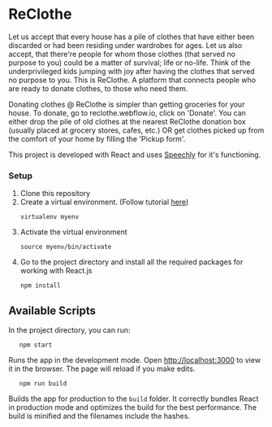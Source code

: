 # ReClothe

Let us accept that every house has a pile of clothes that have either been discarded or had been residing under wardrobes for ages. Let us also accept, that there're people for whom those clothes (that served no purpose to you) could be a matter of survival; life or no-life. Think of the underprivileged kids jumping with joy after having the clothes that served no purpose to you. This is ReClothe. A platform that connects people who are ready to donate clothes, to those who need them.

Donating clothes @ ReClothe is simpler than getting groceries for your house. To donate, go to reclothe.webflow.io, click on 'Donate'. You can either drop the pile of old clothes at the nearest ReClothe donation box (usually placed at grocery stores, cafes, etc.) OR get clothes picked up from the comfort of your home by filling the 'Pickup form'.

This project is developed with React and uses [Speechly](https://api.speechly.com/dashboard/#/app/a3d40343-ab1e-49ef-ba2d-d3b0e9fae78c/configure) for it's functioning. 

### Setup

1. Clone this repository
2. Create a virtual environment. (Follow tutorial [here](https://docs.python-guide.org/dev/virtualenvs/#lower-level-virtualenv))
    ```shell
    virtualenv myenv
    ```
3. Activate the virtual environment
    ```shell
    source myenv/bin/activate
    ```
4. Go to the project directory and install all the required packages for working with React.js
   ```shell
   npm install
   ```   
   
## Available Scripts

In the project directory, you can run:

```shell
   npm start
   ```   
Runs the app in the development mode.
Open [http://localhost:3000](http://localhost:3000) to view it in the browser.
The page will reload if you make edits.

```shell
   npm run build
  ```

Builds the app for production to the `build` folder.
It correctly bundles React in production mode and optimizes the build for the best performance.
The build is minified and the filenames include the hashes.
